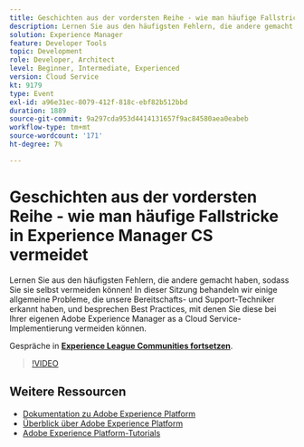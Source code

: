 ```yaml
---
title: Geschichten aus der vordersten Reihe - wie man häufige Fallstricke in Experience Manager CS vermeidet
description: Lernen Sie aus den häufigsten Fehlern, die andere gemacht haben, sodass Sie sie selbst vermeiden können! In dieser Sitzung behandeln wir einige allgemeine Probleme, die unsere Bereitschafts- und Support-Techniker erkannt haben, und besprechen Best Practices, mit denen Sie diese bei Ihrer eigenen Adobe Experience Manager as a Cloud Service-Implementierung vermeiden können.
solution: Experience Manager
feature: Developer Tools
topic: Development
role: Developer, Architect
level: Beginner, Intermediate, Experienced
version: Cloud Service
kt: 9179
type: Event
exl-id: a96e31ec-8079-412f-818c-ebf82b512bbd
duration: 1889
source-git-commit: 9a297cda953d4414131657f9ac84580aea0eabeb
workflow-type: tm+mt
source-wordcount: '171'
ht-degree: 7%

---
```


# Geschichten aus der vordersten Reihe - wie man häufige Fallstricke in Experience Manager CS vermeidet

Lernen Sie aus den häufigsten Fehlern, die andere gemacht haben, sodass Sie sie selbst vermeiden können! In dieser Sitzung behandeln wir einige allgemeine Probleme, die unsere Bereitschafts- und Support-Techniker erkannt haben, und besprechen Best Practices, mit denen Sie diese bei Ihrer eigenen Adobe Experience Manager as a Cloud Service-Implementierung vermeiden können.

Gespräche in **[Experience League Communities fortsetzen](https://adobe.ly/3kLQK3j)**.

>[!VIDEO](https://video.tv.adobe.com/v/337852/?quality=12&learn=on&hidetitle=true)

## Weitere Ressourcen

- [Dokumentation zu Adobe Experience Platform](https://experienceleague.adobe.com/docs/experience-platform.html?lang=de)
- [Überblick über Adobe Experience Platform](https://experienceleague.adobe.com/docs/experience-platform/landing/home.html?lang=de)
- [Adobe Experience Platform-Tutorials](https://experienceleague.adobe.com/docs/platform-learn/tutorials/overview.html?lang=de)
